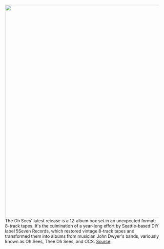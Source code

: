<img src='https://cdn.vox-cdn.com/thumbor/AvVWEACb54FV8BNdLLGYUFILSKA=/0x0:1000x622/1200x800/filters:focal(459x146:619x306)/cdn.vox-cdn.com/uploads/chorus_image/image/66273636/inside.0.jpeg' width='700px' /><br/>
The Oh Sees' latest release is a 12-album box set in an unexpected format: 8-track tapes. It's the culmination of a year-long effort by Seattle-based DIY label 5Seven Records, which restored vintage 8-track tapes and transformed them into albums from musician John Dwyer's bands, variously known as Oh Sees, Thee Oh Sees, and OCS.
<a href='https://www.theverge.com/2020/2/7/21110785/5seven-8-track-tapes-thee-oh-sees-music'> Source <a/>